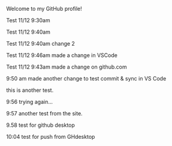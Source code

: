 Welcome to my GitHub profile!

Test 11/12 9:30am 

Test 11/12 9:40am

Test 11/12 9:40am change 2

Test 11/12 9:46am made a change in VSCode

Test 11/12 9:43am made a change on github.com

9:50 am made another change to test commit & sync in VS Code

this is another test.

9:56 trying again... 

9:57 another test from the site.

9.58 test for github desktop

10:04 test for push from GHdesktop
